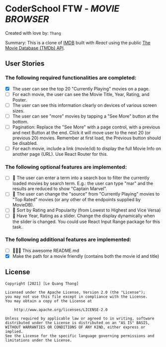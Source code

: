 # CoderSchool FTW - _MOVIE BROWSER_

Created with love by: `Thang`

<!-- View online at: `Your URL here` -->
<!-- TODO: 🎉 Public online to CodePen/Repl.it/CodeSandbox/Netlify then update the link here -->

Summary: This is a clone of [IMDB](https://www.imdb.com/) built with _React_ using the public [The Movie Database (TMDb) API](https://developers.themoviedb.org/3/).

<!-- ## Video Walkthrough
Here's a walkthrough of implemented user stories.
To create a GIF, use [LiceCap](http://www.cockos.com/licecap/), [RecordIt](http://www.recordit.co), or [Loom](http://www.useloom.com), and link the image here in the markdown.
```
<img src='http://i.imgur.com/link/to/your/gif/file.gif' title='Video Walkthrough' width='' alt='Video Walkthrough' />
``` -->

<!-- TODO: 🎬 Make a gif and show here -->

## User Stories

<!-- TODO: 🔴🟠🟢 ADD USER STORIES -->

### The following **required** functionalities are completed:

- [x] The user can see the top 20 "Currently Playing" movies on a page.
- [ ] For each movie, the user can see the Movie Title, Year, Rating, and Poster.
- [ ] The user can see this information clearly on devices of various screen sizes.
- [ ] The user can see "more" movies by tapping a "See More" button at the bottom.
- [ ] Pagination: Replace the "See More" with a page control, with a previous and next Button at the end. Click it will move user to the next 20 (or previous 20) movies. Remember at first load, the Previous button should be disabled.
- [ ] For each movie, include a link (movie/id) to display the full Movie Info on another page (URL). Use React Router for this.

### The following **optional** features are implemented:

- [ ] 🚀 The user can enter a term into a search box to filter the currently loaded movies by search term. E.g.: the user can type "mar" and the results are reduced to show "Captain Marvel".
- [ ] 🚀 The user can change the "source" from "Currently Playing" movies to "Top Rated" movies (or any other of the endpoints supplied by MovieDB).
- [ ] 🚀 Sort by Rating and Popularity (from Lowest to Highest and Vice Versa)
- [ ] 🚀 Have Year, Rating as a slider. Change the display dynamically when the slider is changed. You could use React Input Range package for this task.

### The following **additional** features are implemented:

- [ ] 🚀🚀🚀 This awesome README.md
- [x] Make the path for a movie friendly (contains both the movie id and title)

<!-- ## Time Spent and Lessons Learned -->
<!-- Time spent: **X** hours spent in total. -->
<!-- TODO: ⌛ Add time spent -->

<!-- ### Challenges encountered while building the app:
- A challange -->
<!-- TODO: 🚧 What is the challanges?  -->

<!-- ### Lessons Learned:
- A lesson -->
<!-- TODO: 🐱‍🏍 What did you learn? -->

## License

    Copyright [2021] [Le Quang Thang]

    Licensed under the Apache License, Version 2.0 (the "License");
    you may not use this file except in compliance with the License.
    You may obtain a copy of the License at

        http://www.apache.org/licenses/LICENSE-2.0

    Unless required by applicable law or agreed to in writing, software
    distributed under the License is distributed on an "AS IS" BASIS,
    WITHOUT WARRANTIES OR CONDITIONS OF ANY KIND, either express or implied.
    See the License for the specific language governing permissions and
    limitations under the License.
